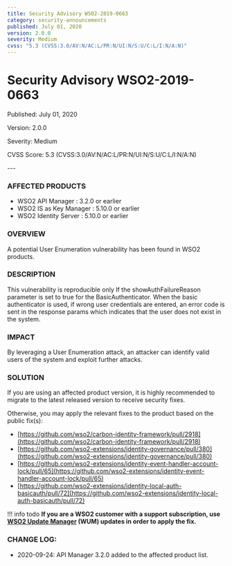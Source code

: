 ```yaml
---
title: Security Advisory WSO2-2019-0663
category: security-announcements
published: July 01, 2020
version: 2.0.0
severity: Medium
cvss: "5.3 (CVSS:3.0/AV:N/AC:L/PR:N/UI:N/S:U/C:L/I:N/A:N)"
---
```


# Security Advisory WSO2-2019-0663

<p class="doc-info">Published: July 01, 2020</p>
<p class="doc-info">Version: 2.0.0</p>
<p class="doc-info">Severity: Medium</p>
<p class="doc-info">CVSS Score: 5.3 (CVSS:3.0/AV:N/AC:L/PR:N/UI:N/S:U/C:L/I:N/A:N)</p>
---

### AFFECTED PRODUCTS
* WSO2 API Manager : 3.2.0 or earlier
* WSO2 IS as Key Manager : 5.10.0 or earlier
* WSO2 Identity Server : 5.10.0 or earlier


### OVERVIEW
A potential User Enumeration vulnerability has been found in WSO2 products.


### DESCRIPTION
This vulnerability is reproducible only If the showAuthFailureReason parameter is set to true for the BasicAuthenticator. When the basic authenticator is used, if wrong user credentials are entered, an error code is sent in the response params which indicates that the user does not exist in the system.


### IMPACT
By leveraging a User Enumeration attack, an attacker can identify valid users of the system and exploit further attacks.


### SOLUTION
If you are using an affected product version, it is highly recommended to migrate to the latest released version to receive security fixes.

Otherwise, you may apply the relevant fixes to the product based on the public fix(s):

* [https://github.com/wso2/carbon-identity-framework/pull/2918](https://github.com/wso2/carbon-identity-framework/pull/2918)
* [https://github.com/wso2-extensions/identity-governance/pull/380](https://github.com/wso2-extensions/identity-governance/pull/380)
* [https://github.com/wso2-extensions/identity-event-handler-account-lock/pull/65](https://github.com/wso2-extensions/identity-event-handler-account-lock/pull/65)
* [https://github.com/wso2-extensions/identity-local-auth-basicauth/pull/72](https://github.com/wso2-extensions/identity-local-auth-basicauth/pull/72)


!!! info todo
    **If you are a WSO2 customer with a support subscription, use [WSO2 Update Manager](https://wso2.com/updates/wum) (WUM) updates in order to apply the fix.**


### CHANGE LOG:
* 2020-09-24: API Manager 3.2.0 added to the affected product list.